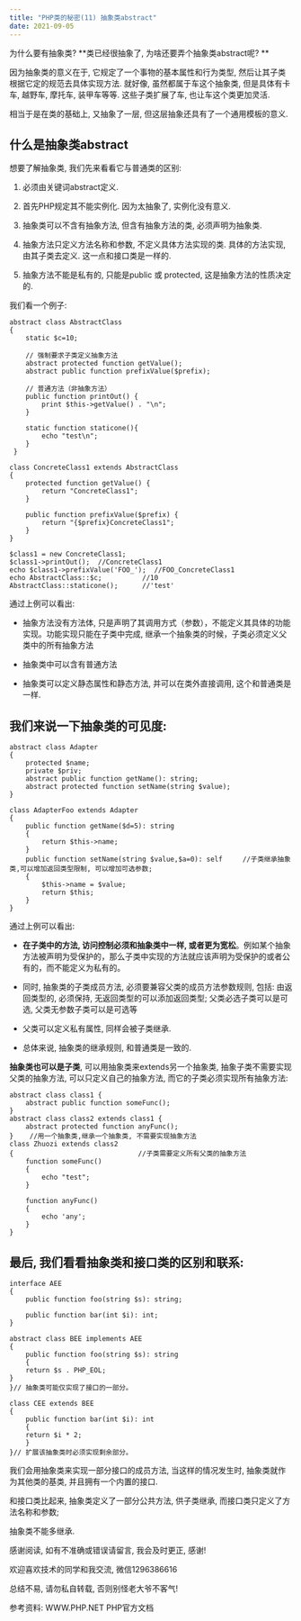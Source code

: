 ```yaml
---
title: "PHP类的秘密(11) 抽象类abstract"
date: 2021-09-05
---
```



为什么要有抽象类?
**类已经很抽象了, 为啥还要弄个抽象类abstract呢? **

因为抽象类的意义在于, 它规定了一个事物的基本属性和行为类型, 然后让其子类根据它定的规范去具体实现方法. 就好像, 虽然都属于车这个抽象类, 但是具体有卡车, 越野车, 摩托车, 装甲车等等. 这些子类扩展了车, 也让车这个类更加灵活.

相当于是在类的基础上, 又抽象了一层, 但这层抽象还具有了一个通用模板的意义.

## 什么是抽象类abstract

想要了解抽象类, 我们先来看看它与普通类的区别:

1. 必须由关键词abstract定义.

1. 首先PHP规定其不能实例化. 因为太抽象了, 实例化没有意义. 

1. 抽象类可以不含有抽象方法, 但含有抽象方法的类, 必须声明为抽象类. 

1. 抽象方法只定义方法名称和参数, 不定义具体方法实现的类. 具体的方法实现,由其子类去定义. 这一点和接口类是一样的.

1. 抽象方法不能是私有的, 只能是public 或 protected, 这是抽象方法的性质决定的.

我们看一个例子:

    abstract class AbstractClass
    {
        static $c=10;
        
        // 强制要求子类定义抽象方法
        abstract protected function getValue();
        abstract public function prefixValue($prefix);  

        // 普通方法（非抽象方法）
        public function printOut() {
            print $this->getValue() . "\n";
        }
        
        static function staticone(){
            echo "test\n";
        }
     }

    class ConcreteClass1 extends AbstractClass
    {
        protected function getValue() {
            return "ConcreteClass1";
        }

        public function prefixValue($prefix) {
            return "{$prefix}ConcreteClass1";
        }
    }

    $class1 = new ConcreteClass1;
    $class1->printOut();  //ConcreteClass1
    echo $class1->prefixValue('FOO_');  //FOO_ConcreteClass1
    echo AbstractClass::$c;          //10
    AbstractClass::staticone();      //'test'

通过上例可以看出:
- 抽象方法没有方法体, 只是声明了其调用方式（参数），不能定义其具体的功能实现。功能实现只能在子类中完成, 继承一个抽象类的时候，子类必须定义父类中的所有抽象方法

- 抽象类中可以含有普通方法

- 抽象类可以定义静态属性和静态方法, 并可以在类外直接调用, 这个和普通类是一样.



## 我们来说一下抽象类的可见度:

    abstract class Adapter
    {
        protected $name;
        private $priv;
        abstract public function getName(): string;
        abstract protected function setName(string $value);
    }

    class AdapterFoo extends Adapter
    {
        public function getName($d=5): string
        {
            return $this->name;
        }
        public function setName(string $value,$a=0): self     //子类继承抽象类,可以增加返回类型限制, 可以增加可选参数;
        {
            $this->name = $value;
            return $this;
        }
    }
通过上例可以看出: 

- **在子类中的方法, 访问控制必须和抽象类中一样, 或者更为宽松**。例如某个抽象方法被声明为受保护的，那么子类中实现的方法就应该声明为受保护的或者公有的，而不能定义为私有的。

- 同时, 抽象类的子类成员方法, 必须要兼容父类的成员方法参数规则, 包括: 由返回类型的, 必须保持, 无返回类型的可以添加返回类型; 父类必选子类可以是可选, 父类无参数子类可以是可选等

- 父类可以定义私有属性, 同样会被子类继承.

- 总体来说, 抽象类的继承规则, 和普通类是一致的.

**抽象类也可以是子类**, 可以用抽象类来extends另一个抽象类, 抽象子类不需要实现父类的抽象方法, 可以只定义自己的抽象方法, 而它的子类必须实现所有抽象方法: 

    abstract class class1 {
        abstract public function someFunc();
    }
    abstract class class2 extends class1 {
        abstract protected function anyFunc();
    }    //用一个抽象类,继承一个抽象类, 不需要实现抽象方法
    class Zhuozi extends class2
    {                               //子类需要定义所有父类的抽象方法
        function someFunc()
        {
            echo "test";
        }

        function anyFunc()
        {
            echo 'any';
        }
    }

## 最后, 我们看看抽象类和接口类的区别和联系:

    interface AEE
    {
        public function foo(string $s): string;

        public function bar(int $i): int;
    }

    abstract class BEE implements AEE
    {
        public function foo(string $s): string
        {
        return $s . PHP_EOL;
    }
    }// 抽象类可能仅实现了接口的一部分。

    class CEE extends BEE
    {
        public function bar(int $i): int
        {
        return $i * 2;
        }
    }// 扩展该抽象类时必须实现剩余部分。
    
我们会用抽象类来实现一部分接口的成员方法, 当这样的情况发生时, 抽象类就作为其他类的基类, 并且拥有一个内置的接口.  

和接口类比起来, 抽象类定义了一部分公共方法, 供子类继承, 而接口类只定义了方法名称和参数;

抽象类不能多继承.


感谢阅读, 如有不准确或错误请留言, 我会及时更正, 感谢!

欢迎喜欢技术的同学和我交流, 微信1296386616

总结不易, 请勿私自转载, 否则别怪老大爷不客气!

参考资料:
WWW.PHP.NET PHP官方文档
